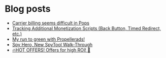 # Blog posts
<!-- BLOG-POST-LIST:START -->
- [Carrier billing seems difficult in Pops](https://afflift.com/f/threads/carrier-billing-seems-difficult-in-pops.10593/)
- [Tracking Additional Monetization Scripts &lpar;Back Button, Timed Redirect, etc.&rpar;](https://afflift.com/f/threads/tracking-additional-monetization-scripts-back-button-timed-redirect-etc.5121/)
- [My run to green with Propellerads!](https://afflift.com/f/threads/my-run-to-green-with-propellerads.10440/)
- [Spy Hero, New SpyTool   Walk-Through](https://afflift.com/f/threads/spy-hero-new-spytool-walk-through.10485/)
- [🔥HOT OFFERS! Offers for high ROI! 🤑](https://afflift.com/f/threads/%F0%9F%94%A5hot-offers-offers-for-high-roi-%F0%9F%A4%91.10615/)
<!-- BLOG-POST-LIST:END -->
